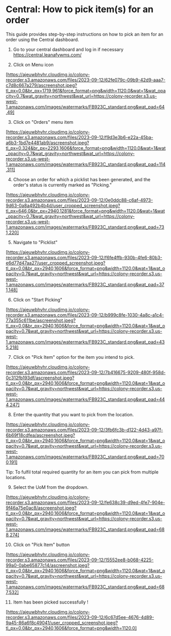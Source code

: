 # Central: How to pick item(s) for an order

This guide provides step-by-step instructions on how to pick an item for an order using the Central dashboard.

1. Go to your central dashboard and log in if necessary <https://central.leanafywms.com/>


2. Click on Menu icon

[https://ajeuwbhvhr.cloudimg.io/colony-recorder.s3.amazonaws.com/files/2023-09-12/62fe079c-09b9-42d9-aaa7-c7d8c667a279/ascreenshot.jpeg?tl_px=0,0&br_px=1719,961&force_format=png&width=1120.0&wat=1&wat_opacity=0.7&wat_gravity=northwest&wat_url=https://colony-recorder.s3.us-west-1.amazonaws.com/images/watermarks/FB923C_standard.png&wat_pad=64,49]


3. Click on "Orders" menu item

[https://ajeuwbhvhr.cloudimg.io/colony-recorder.s3.amazonaws.com/files/2023-09-12/f9d3e3b6-e22a-45ba-a6b3-1bd7e4481ab9/ascreenshot.jpeg?tl_px=0,324&br_px=2293,1606&force_format=png&width=1120.0&wat=1&wat_opacity=0.7&wat_gravity=northwest&wat_url=https://colony-recorder.s3.us-west-1.amazonaws.com/images/watermarks/FB923C_standard.png&wat_pad=114,311]


4. Choose an order for which a picklist has been generated, and the order's status is currently marked as "Picking."

[https://ajeuwbhvhr.cloudimg.io/colony-recorder.s3.amazonaws.com/files/2023-09-12/0e0ddc88-c6af-4973-9d63-0a8a492b4b4d/user_cropped_screenshot.jpeg?tl_px=646,0&br_px=2940,1281&force_format=png&width=1120.0&wat=1&wat_opacity=0.7&wat_gravity=northwest&wat_url=https://colony-recorder.s3.us-west-1.amazonaws.com/images/watermarks/FB923C_standard.png&wat_pad=731,220]


5. Navigate to "Picklist"

[https://ajeuwbhvhr.cloudimg.io/colony-recorder.s3.amazonaws.com/files/2023-09-12/f6fe4ffb-930b-4fe6-80b3-e6d77d47aa27/user_cropped_screenshot.jpeg?tl_px=0,0&br_px=2940,1606&force_format=png&width=1120.0&wat=1&wat_opacity=0.7&wat_gravity=northwest&wat_url=https://colony-recorder.s3.us-west-1.amazonaws.com/images/watermarks/FB923C_standard.png&wat_pad=371,148]


6. Click on "Start Picking"

[https://ajeuwbhvhr.cloudimg.io/colony-recorder.s3.amazonaws.com/files/2023-09-12/b999c8fe-1030-4a8c-a1c4-77a355c611be/ascreenshot.jpeg?tl_px=0,0&br_px=2940,1606&force_format=png&width=1120.0&wat=1&wat_opacity=0.7&wat_gravity=northwest&wat_url=https://colony-recorder.s3.us-west-1.amazonaws.com/images/watermarks/FB923C_standard.png&wat_pad=435,218]


7. Click on "Pick Item" option for the item you intend to pick.

[https://ajeuwbhvhr.cloudimg.io/colony-recorder.s3.amazonaws.com/files/2023-09-12/7b416675-9209-480f-958d-0c312fb193df/ascreenshot.jpeg?tl_px=0,0&br_px=2940,1606&force_format=png&width=1120.0&wat=1&wat_opacity=0.7&wat_gravity=northwest&wat_url=https://colony-recorder.s3.us-west-1.amazonaws.com/images/watermarks/FB923C_standard.png&wat_pad=444,247]


8. Enter the quantity that you want to pick from the location.

[https://ajeuwbhvhr.cloudimg.io/colony-recorder.s3.amazonaws.com/files/2023-09-12/3fb6fc3b-d122-4d43-a97f-6b69f18cdfea/ascreenshot.jpeg?tl_px=0,0&br_px=2940,1606&force_format=png&width=1120.0&wat=1&wat_opacity=0.7&wat_gravity=northwest&wat_url=https://colony-recorder.s3.us-west-1.amazonaws.com/images/watermarks/FB923C_standard.png&wat_pad=700,191]


Tip: To fulfil total required quantity for an item you can pick from multiple locations.


9. Select the UoM from the dropdown.

[https://ajeuwbhvhr.cloudimg.io/colony-recorder.s3.amazonaws.com/files/2023-09-12/fe638c39-d9ed-4fe7-904e-9f46a75e0ac8/ascreenshot.jpeg?tl_px=0,0&br_px=2940,1606&force_format=png&width=1120.0&wat=1&wat_opacity=0.7&wat_gravity=northwest&wat_url=https://colony-recorder.s3.us-west-1.amazonaws.com/images/watermarks/FB923C_standard.png&wat_pad=688,274]


10. Click on "Pick Item" button

[https://ajeuwbhvhr.cloudimg.io/colony-recorder.s3.amazonaws.com/files/2023-09-12/15552ee8-b068-4225-99a0-0abe65877c14/ascreenshot.jpeg?tl_px=0,0&br_px=2940,1606&force_format=png&width=1120.0&wat=1&wat_opacity=0.7&wat_gravity=northwest&wat_url=https://colony-recorder.s3.us-west-1.amazonaws.com/images/watermarks/FB923C_standard.png&wat_pad=687,532]


11. Item has been picked successfully !

[https://ajeuwbhvhr.cloudimg.io/colony-recorder.s3.amazonaws.com/files/2023-09-12/6c67d5ee-4676-4d89-9a45-86a6f8c49041/user_cropped_screenshot.jpeg?tl_px=0,0&br_px=2940,1606&force_format=png&width=1120.0]